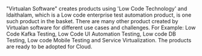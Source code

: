  "Virtualan Software" creates products using 'Low Code Technology' and Idaithalam, which is a Low code enterprise test automation product, is one such product in the basket. There are many other product created by Virtualan software for different use cases and challenges. For Example: Low Code Kafka Testing, Low Code UI Automation Testing, Low code DB Testing, Low code Mobile Testing and Service Virtualization. The products are ready to be adopted for Cloud.
